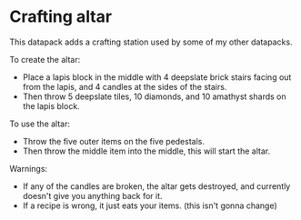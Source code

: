 # Crafting altar
This datapack adds a crafting station used by some of my other datapacks.

To create the altar:

* Place a lapis block in the middle with 4 deepslate brick stairs facing out from the lapis, and 4 candles at the sides of the stairs.
* Then throw 5 deepslate tiles, 10 diamonds, and 10 amathyst shards on the lapis block.

To use the altar:

* Throw the five outer items on the five pedestals.
* Then throw the middle item into the middle, this will start the altar.

Warnings:

* If any of the candles are broken, the altar gets destroyed, and currently doesn't give you anything back for it.
* If a recipe is wrong, it just eats your items. (this isn't gonna change)
